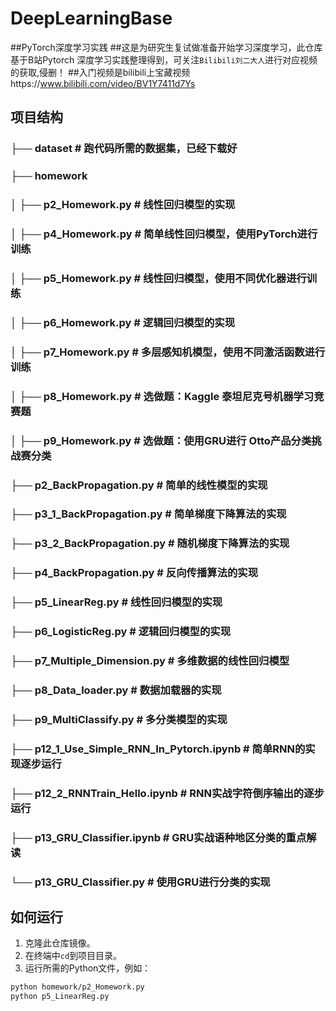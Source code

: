 # DeepLearningBase
##PyTorch深度学习实践
##这是为研究生复试做准备开始学习深度学习，此仓库基于B站Pytorch 深度学习实践整理得到，可关注```Bilibili刘二大人```进行对应视频的获取,侵删！
##入门视频是bilibili上宝藏视频https://www.bilibili.com/video/BV1Y7411d7Ys

## 项目结构
### ├── dataset  # 跑代码所需的数据集，已经下载好
### ├── homework
### │   ├── p2_Homework.py  # 线性回归模型的实现
### │   ├── p4_Homework.py  # 简单线性回归模型，使用PyTorch进行训练
### │   ├── p5_Homework.py  # 线性回归模型，使用不同优化器进行训练
### │   ├── p6_Homework.py  # 逻辑回归模型的实现
### │   ├── p7_Homework.py  # 多层感知机模型，使用不同激活函数进行训练
### │   ├── p8_Homework.py  # 选做题：Kaggle 泰坦尼克号机器学习竞赛题
### │   ├── p9_Homework.py  # 选做题：使用GRU进行 Otto产品分类挑战赛分类
### ├── p2_BackPropagation.py  # 简单的线性模型的实现
### ├── p3_1_BackPropagation.py  # 简单梯度下降算法的实现
### ├── p3_2_BackPropagation.py  # 随机梯度下降算法的实现
### ├── p4_BackPropagation.py  # 反向传播算法的实现
### ├── p5_LinearReg.py  # 线性回归模型的实现
### ├── p6_LogisticReg.py  # 逻辑回归模型的实现
### ├── p7_Multiple_Dimension.py  # 多维数据的线性回归模型
### ├── p8_Data_loader.py  # 数据加载器的实现
### ├── p9_MultiClassify.py  # 多分类模型的实现
### ├── p12_1_Use_Simple_RNN_In_Pytorch.ipynb # 简单RNN的实现逐步运行
### ├── p12_2_RNNTrain_Hello.ipynb  # RNN实战字符倒序输出的逐步运行
### ├── p13_GRU_Classifier.ipynb   # GRU实战语种地区分类的重点解读
### └── p13_GRU_Classifier.py  # 使用GRU进行分类的实现


## 如何运行

1. 克隆此仓库镜像。
2. 在终端中```cd```到项目目录。
3. 运行所需的Python文件，例如：
```bash
python homework/p2_Homework.py
python p5_LinearReg.py
```

